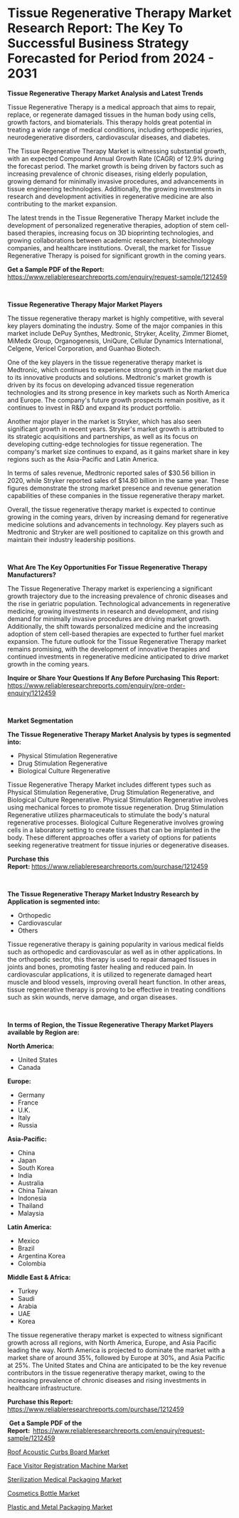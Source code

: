 <p><h1>Tissue Regenerative Therapy Market Research Report: The Key To Successful Business Strategy Forecasted for Period from 2024 - 2031</h1></p><p><strong>Tissue Regenerative Therapy Market Analysis and Latest Trends</strong></p>
<p><p>Tissue Regenerative Therapy is a medical approach that aims to repair, replace, or regenerate damaged tissues in the human body using cells, growth factors, and biomaterials. This therapy holds great potential in treating a wide range of medical conditions, including orthopedic injuries, neurodegenerative disorders, cardiovascular diseases, and diabetes.</p><p>The Tissue Regenerative Therapy Market is witnessing substantial growth, with an expected Compound Annual Growth Rate (CAGR) of 12.9% during the forecast period. The market growth is being driven by factors such as increasing prevalence of chronic diseases, rising elderly population, growing demand for minimally invasive procedures, and advancements in tissue engineering technologies. Additionally, the growing investments in research and development activities in regenerative medicine are also contributing to the market expansion.</p><p>The latest trends in the Tissue Regenerative Therapy Market include the development of personalized regenerative therapies, adoption of stem cell-based therapies, increasing focus on 3D bioprinting technologies, and growing collaborations between academic researchers, biotechnology companies, and healthcare institutions. Overall, the market for Tissue Regenerative Therapy is poised for significant growth in the coming years.</p></p>
<p><strong>Get a Sample PDF of the Report:&nbsp;</strong> <a href="https://www.reliableresearchreports.com/enquiry/request-sample/1212459">https://www.reliableresearchreports.com/enquiry/request-sample/1212459</a></p>
<p>&nbsp;</p>
<p><strong>Tissue Regenerative Therapy Major Market Players</strong></p>
<p><p>The tissue regenerative therapy market is highly competitive, with several key players dominating the industry. Some of the major companies in this market include DePuy Synthes, Medtronic, Stryker, Acelity, Zimmer Biomet, MiMedx Group, Organogenesis, UniQure, Cellular Dynamics International, Celgene, Vericel Corporation, and Guanhao Biotech.</p><p>One of the key players in the tissue regenerative therapy market is Medtronic, which continues to experience strong growth in the market due to its innovative products and solutions. Medtronic's market growth is driven by its focus on developing advanced tissue regeneration technologies and its strong presence in key markets such as North America and Europe. The company's future growth prospects remain positive, as it continues to invest in R&D and expand its product portfolio.</p><p>Another major player in the market is Stryker, which has also seen significant growth in recent years. Stryker's market growth is attributed to its strategic acquisitions and partnerships, as well as its focus on developing cutting-edge technologies for tissue regeneration. The company's market size continues to expand, as it gains market share in key regions such as the Asia-Pacific and Latin America.</p><p>In terms of sales revenue, Medtronic reported sales of $30.56 billion in 2020, while Stryker reported sales of $14.80 billion in the same year. These figures demonstrate the strong market presence and revenue generation capabilities of these companies in the tissue regenerative therapy market.</p><p>Overall, the tissue regenerative therapy market is expected to continue growing in the coming years, driven by increasing demand for regenerative medicine solutions and advancements in technology. Key players such as Medtronic and Stryker are well positioned to capitalize on this growth and maintain their industry leadership positions.</p></p>
<p>&nbsp;</p>
<p><strong>What Are The Key Opportunities For Tissue Regenerative Therapy Manufacturers?</strong></p>
<p><p>The Tissue Regenerative Therapy market is experiencing a significant growth trajectory due to the increasing prevalence of chronic diseases and the rise in geriatric population. Technological advancements in regenerative medicine, growing investments in research and development, and rising demand for minimally invasive procedures are driving market growth. Additionally, the shift towards personalized medicine and the increasing adoption of stem cell-based therapies are expected to further fuel market expansion. The future outlook for the Tissue Regenerative Therapy market remains promising, with the development of innovative therapies and continued investments in regenerative medicine anticipated to drive market growth in the coming years.</p></p>
<p><strong>Inquire or Share Your Questions If Any Before Purchasing This Report:</strong> <a href="https://www.reliableresearchreports.com/enquiry/pre-order-enquiry/1212459">https://www.reliableresearchreports.com/enquiry/pre-order-enquiry/1212459</a></p>
<p>&nbsp;</p>
<p><strong>Market Segmentation</strong></p>
<p><strong>The Tissue Regenerative Therapy Market Analysis by types is segmented into:</strong></p>
<p><ul><li>Physical Stimulation Regenerative</li><li>Drug Stimulation Regenerative</li><li>Biological Culture Regenerative</li></ul></p>
<p><p>Tissue Regenerative Therapy Market includes different types such as Physical Stimulation Regenerative, Drug Stimulation Regenerative, and Biological Culture Regenerative. Physical Stimulation Regenerative involves using mechanical forces to promote tissue regeneration. Drug Stimulation Regenerative utilizes pharmaceuticals to stimulate the body's natural regenerative processes. Biological Culture Regenerative involves growing cells in a laboratory setting to create tissues that can be implanted in the body. These different approaches offer a variety of options for patients seeking regenerative treatment for tissue injuries or degenerative diseases.</p></p>
<p><strong>Purchase this Report:&nbsp;</strong><a href="https://www.reliableresearchreports.com/purchase/1212459">https://www.reliableresearchreports.com/purchase/1212459</a></p>
<p>&nbsp;</p>
<p><strong>The Tissue Regenerative Therapy Market Industry Research by Application is segmented into:</strong></p>
<p><ul><li>Orthopedic</li><li>Cardiovascular</li><li>Others</li></ul></p>
<p><p>Tissue regenerative therapy is gaining popularity in various medical fields such as orthopedic and cardiovascular as well as in other applications. In the orthopedic sector, this therapy is used to repair damaged tissues in joints and bones, promoting faster healing and reduced pain. In cardiovascular applications, it is utilized to regenerate damaged heart muscle and blood vessels, improving overall heart function. In other areas, tissue regenerative therapy is proving to be effective in treating conditions such as skin wounds, nerve damage, and organ diseases.</p></p>
<p>&nbsp;</p>
<p><strong>In terms of Region, the Tissue Regenerative Therapy Market Players available by Region are:</strong></p>
<p>
    <p> <strong> North America: </strong>
        <ul>
            <li>United States</li>
            <li>Canada</li>
        </ul>
        </p> 
    <p> <strong> Europe: </strong>
        <ul>
            <li>Germany</li>
            <li>France</li>
            <li>U.K.</li>
            <li>Italy</li>
            <li>Russia</li>
        </ul>
        </p> 
    <p> <strong> Asia-Pacific: </strong>
        <ul>
            <li>China</li>
            <li>Japan</li>
            <li>South Korea</li>
            <li>India</li>
            <li>Australia</li>
            <li>China Taiwan</li>
            <li>Indonesia</li>
            <li>Thailand</li>
            <li>Malaysia</li>
        </ul>
        </p> 
    <p> <strong> Latin America: </strong>
        <ul>
            <li>Mexico</li>
            <li>Brazil</li>
            <li>Argentina Korea</li>
            <li>Colombia</li>
        </ul>
        </p> 
    <p> <strong> Middle East & Africa: </strong>
        <ul>
            <li>Turkey</li>
            <li>Saudi</li>
            <li>Arabia</li>
            <li>UAE</li>
            <li>Korea</li>
        </ul>
    </p>
    </p>
<p><p>The tissue regenerative therapy market is expected to witness significant growth across all regions, with North America, Europe, and Asia Pacific leading the way. North America is projected to dominate the market with a market share of around 35%, followed by Europe at 30%, and Asia Pacific at 25%. The United States and China are anticipated to be the key revenue contributors in the tissue regenerative therapy market, owing to the increasing prevalence of chronic diseases and rising investments in healthcare infrastructure.</p></p>
<p><strong>Purchase this Report: </strong><a href="https://www.reliableresearchreports.com/purchase/1212459">https://www.reliableresearchreports.com/purchase/1212459</a></p>
<p>&nbsp;<strong>Get a Sample PDF of the Report:&nbsp;&nbsp;</strong><a href="https://www.reliableresearchreports.com/enquiry/request-sample/1212459">https://www.reliableresearchreports.com/enquiry/request-sample/1212459</a></p>
<p><strong></strong></p>
<p><p><a href="https://github.com/redneck06/Market-Research-Report-List-2/blob/main/roof-acoustic-curbs-board-market.md">Roof Acoustic Curbs Board Market</a></p><p><a href="https://github.com/peachesmcdowel1/Market-Research-Report-List-1/blob/main/face-visitor-registration-machine-market.md">Face Visitor Registration Machine Market</a></p><p><a href="https://medium.com/@caligoldner/sterilization-medical-packaging-market-research-report-its-history-and-forecast-2024-to-2031-c90a1a928c48">Sterilization Medical Packaging Market</a></p><p><a href="https://medium.com/@margaretlee84/cosmetics-bottle-market-size-and-market-trends-complete-industry-overview-2024-to-2031-24da62deefcc">Cosmetics Bottle Market</a></p><p><a href="https://medium.com/@andrewhills1925/plastic-and-metal-packaging-market-size-market-outlook-and-market-forecast-2024-to-2031-ece1b948c0de">Plastic and Metal Packaging Market</a></p></p>